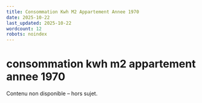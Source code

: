 ```yaml
---
title: Consommation Kwh M2 Appartement Annee 1970
date: 2025-10-22
last_updated: 2025-10-22
wordcount: 12
robots: noindex
---
```


# consommation kwh m2 appartement annee 1970

Contenu non disponible – hors sujet.